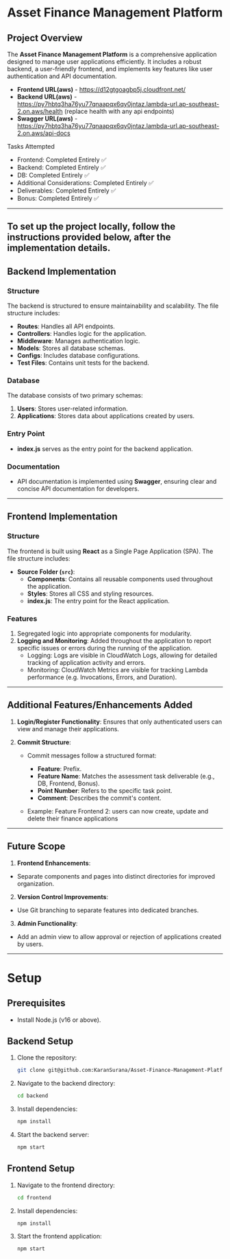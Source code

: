 # Asset Finance Management Platform

## Project Overview
The **Asset Finance Management Platform** is a comprehensive application designed to manage user applications efficiently. It includes a robust backend, a user-friendly frontend, and implements key features like user authentication and API documentation.

- **Frontend URL(aws)** - https://d12gtgoagbp5j.cloudfront.net/
- **Backend URL(aws)** - https://py7hbtq3ha76yu77qnaapqx6qy0jntaz.lambda-url.ap-southeast-2.on.aws/health
                    (replace health with any api endpoints)
- **Swagger URL(aws)** - https://py7hbtq3ha76yu77qnaapqx6qy0jntaz.lambda-url.ap-southeast-2.on.aws/api-docs

Tasks Attempted

- Frontend: Completed Entirely ✅
- Backend: Completed Entirely ✅
- DB: Completed Entirely ✅
- Additional Considerations: Completed Entirely ✅
- Deliverables: Completed Entirely ✅
- Bonus: Completed Entirely ✅

---

## **To set up the project locally, follow the instructions provided below, after the implementation details.**


## Backend Implementation

### Structure
The backend is structured to ensure maintainability and scalability. The file structure includes:
- **Routes**: Handles all API endpoints.
- **Controllers**: Handles logic for the application.
- **Middleware**: Manages authentication logic.
- **Models**: Stores all database schemas.
- **Configs**: Includes database configurations.
- **Test Files**: Contains unit tests for the backend.

### Database
The database consists of two primary schemas:
1. **Users**: Stores user-related information.
2. **Applications**: Stores data about applications created by users.

### Entry Point
- **index.js** serves as the entry point for the backend application.

### Documentation
- API documentation is implemented using **Swagger**, ensuring clear and concise API documentation for developers.

---

## Frontend Implementation

### Structure
The frontend is built using **React** as a Single Page Application (SPA). The file structure includes:
- **Source Folder (`src`)**:
  - **Components**: Contains all reusable components used throughout the application.
  - **Styles**: Stores all CSS and styling resources.
  - **index.js**: The entry point for the React application.

### Features
1.  Segregated logic into appropriate components for modularity.
2. **Logging and Monitoring**: Added throughout the application to report specific issues or errors during the running of the application.    
    - Logging: Logs are visible in CloudWatch Logs, allowing for detailed tracking of application activity and errors.
    - Monitoring: CloudWatch Metrics are visible for tracking Lambda performance (e.g. Invocations, Errors, and Duration).
---

## Additional Features/Enhancements Added

1. **Login/Register Functionality**: Ensures that only authenticated users can view and manage their applications.

2. **Commit Structure**:
   - Commit messages follow a structured format:
     - **Feature**: Prefix.
     - **Feature Name**: Matches the assessment task deliverable (e.g., DB, Frontend, Bonus).
     - **Point Number**: Refers to the specific task point.
     - **Comment**: Describes the commit's content.

   - Example: Feature Frontend 2: users can now create, update and delete their finance applications

---

## Future Scope
1. **Frontend Enhancements**:
- Separate components and pages into distinct directories for improved organization.
2. **Version Control Improvements**:
- Use Git branching to separate features into dedicated branches.
3. **Admin Functionality**:
- Add an admin view to allow approval or rejection of applications created by users.


---


# Setup

## Prerequisites

*   Install Node.js (v16 or above).

## Backend Setup

1.  Clone the repository:

    ```bash
    git clone git@github.com:KaranSurana/Asset-Finance-Management-Platform.git
    ```

2.  Navigate to the backend directory:

    ```bash
    cd backend
    ```

3.  Install dependencies:

    ```bash
    npm install
    ```

4.  Start the backend server:

    ```bash
    npm start
    ```

## Frontend Setup

1.  Navigate to the frontend directory:

    ```bash
    cd frontend
    ```

2.  Install dependencies:

    ```bash
    npm install
    ```

3.  Start the frontend application:

    ```bash
    npm start
    ```
